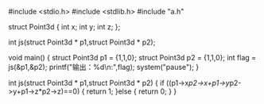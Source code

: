 #include <stdio.h>
#include <stdlib.h>
#include "a.h"

struct Point3d
{
	int x;
	int y;
	int z;
};

int js(struct Point3d * p1,struct Point3d * p2);

void main()
{
	struct Point3d p1 = {1,1,0};
	struct Point3d p2 = {1,1,0};
	int flag = js(&p1,&p2);
	printf("输出：%d\n:",flag);
	system("pause");
}

int js(struct Point3d * p1,struct Point3d * p2)
{
	if ((p1->x*p2->x+p1->y*p2->y+p1->z*p2->z)==0)
	{
		return 1;
	}else
	{
		return 0;
	}
}
